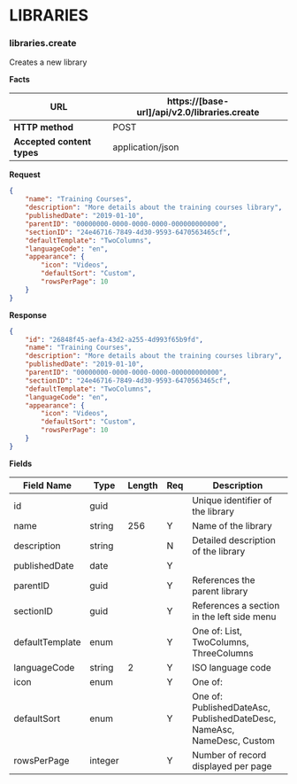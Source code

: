 ﻿**LIBRARIES**
=============

### libraries.create

Creates a new library

**Facts**

| **URL**                    | https://[base-url]/api/v2.0/libraries.create|
|----------------------------|------------------|
| **HTTP method**            | POST             |
| **Accepted content types** | application/json |

**Request**

```json
{
    "name": "Training Courses",
    "description": "More details about the training courses library",
    "publishedDate": "2019-01-10",
    "parentID": "00000000-0000-0000-0000-000000000000",
    "sectionID": "24e46716-7849-4d30-9593-6470563465cf",
    "defaultTemplate": "TwoColumns",
    "languageCode": "en",
    "appearance": {	
        "icon": "Videos",
        "defaultSort": "Custom",
        "rowsPerPage": 10
    }
}

```

**Response**

```json
{
    "id": "26848f45-aefa-43d2-a255-4d993f65b9fd",
    "name": "Training Courses",
    "description": "More details about the training courses library",
    "publishedDate": "2019-01-10",
    "parentID": "00000000-0000-0000-0000-000000000000",
    "sectionID": "24e46716-7849-4d30-9593-6470563465cf",
    "defaultTemplate": "TwoColumns",
    "languageCode": "en",
    "appearance": {
        "icon": "Videos",
        "defaultSort": "Custom",
        "rowsPerPage": 10
    }
}

```

**Fields**

| **Field Name**  | **Type** | **Length** | **Req** | **Description**                                                        |
|-----------------|----------|------------|---------|------------------------------------------------------------------------|
| id              | guid     |            |         | Unique identifier of the library                                       |
| name            | string   | 256        | Y       | Name of the library                                                    |
| description     | string   |            | N       | Detailed description of the library                                    |
| publishedDate   | date     |            | Y       |                                                                        |
| parentID        | guid     |            | Y       | References the parent library                                          |
| sectionID       | guid     |            | Y       | References a section in the left side menu                             |
| defaultTemplate | enum     |            | Y       | One of: List, TwoColumns, ThreeColumns                                 |
| languageCode    | string   | 2          | Y       | ISO language code                                                      |
| icon            | enum     |            | Y       | One of:                                                                |
| defaultSort     | enum     |            | Y       | One of: PublishedDateAsc, PublishedDateDesc, NameAsc, NameDesc, Custom |
| rowsPerPage     | integer  |            | Y       | Number of record displayed per page                                    |
